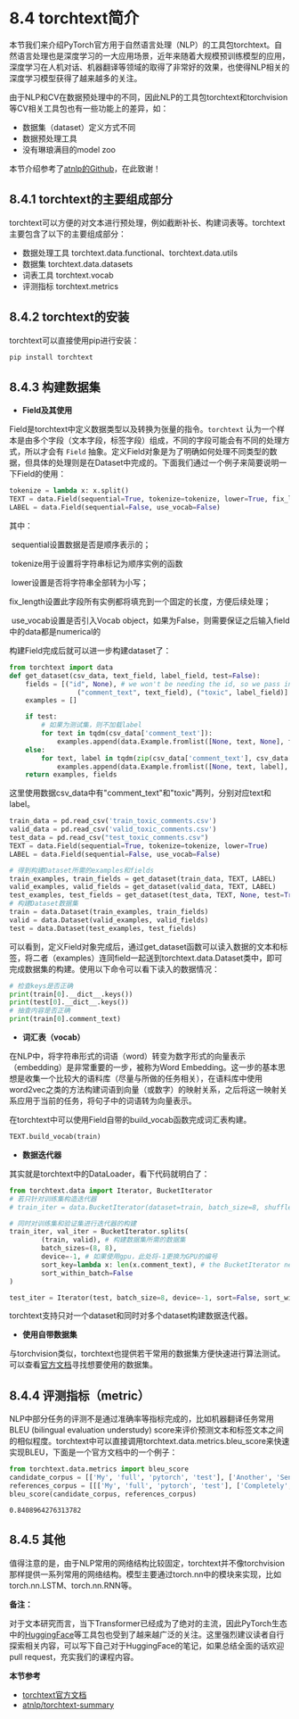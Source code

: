 # 8.4 torchtext简介

本节我们来介绍PyTorch官方用于自然语言处理（NLP）的工具包torchtext。自然语言处理也是深度学习的一大应用场景，近年来随着大规模预训练模型的应用，深度学习在人机对话、机器翻译等领域的取得了非常好的效果，也使得NLP相关的深度学习模型获得了越来越多的关注。

由于NLP和CV在数据预处理中的不同，因此NLP的工具包torchtext和torchvision等CV相关工具包也有一些功能上的差异，如：

- 数据集（dataset）定义方式不同
- 数据预处理工具
- 没有琳琅满目的model zoo

本节介绍参考了[atnlp的Github](https://github.com/atnlp/torchtext-summary)，在此致谢！



## 8.4.1 torchtext的主要组成部分

torchtext可以方便的对文本进行预处理，例如截断补长、构建词表等。torchtext主要包含了以下的主要组成部分：

- 数据处理工具 torchtext.data.functional、torchtext.data.utils
- 数据集 torchtext.data.datasets
- 词表工具 torchtext.vocab
- 评测指标 torchtext.metrics

## 8.4.2 torchtext的安装

torchtext可以直接使用pip进行安装：

```bash
pip install torchtext
```

## 8.4.3 构建数据集

- **Field及其使用**

Field是torchtext中定义数据类型以及转换为张量的指令。`torchtext` 认为一个样本是由多个字段（文本字段，标签字段）组成，不同的字段可能会有不同的处理方式，所以才会有 `Field` 抽象。定义Field对象是为了明确如何处理不同类型的数据，但具体的处理则是在Dataset中完成的。下面我们通过一个例子来简要说明一下Field的使用：

```python
tokenize = lambda x: x.split()
TEXT = data.Field(sequential=True, tokenize=tokenize, lower=True, fix_length=200)
LABEL = data.Field(sequential=False, use_vocab=False)
```

其中：

​	sequential设置数据是否是顺序表示的；

​	tokenize用于设置将字符串标记为顺序实例的函数

​	lower设置是否将字符串全部转为小写；

​	fix_length设置此字段所有实例都将填充到一个固定的长度，方便后续处理；

​	use_vocab设置是否引入Vocab object，如果为False，则需要保证之后输入field中的data都是numerical的

构建Field完成后就可以进一步构建dataset了：

```python
from torchtext import data
def get_dataset(csv_data, text_field, label_field, test=False):
    fields = [("id", None), # we won't be needing the id, so we pass in None as the field
                 ("comment_text", text_field), ("toxic", label_field)]       
    examples = []

    if test:
        # 如果为测试集，则不加载label
        for text in tqdm(csv_data['comment_text']):
            examples.append(data.Example.fromlist([None, text, None], fields))
    else:
        for text, label in tqdm(zip(csv_data['comment_text'], csv_data['toxic'])):
            examples.append(data.Example.fromlist([None, text, label], fields))
    return examples, fields
```

这里使用数据csv_data中有"comment_text"和"toxic"两列，分别对应text和label。

```python
train_data = pd.read_csv('train_toxic_comments.csv')
valid_data = pd.read_csv('valid_toxic_comments.csv')
test_data = pd.read_csv("test_toxic_comments.csv")
TEXT = data.Field(sequential=True, tokenize=tokenize, lower=True)
LABEL = data.Field(sequential=False, use_vocab=False)

# 得到构建Dataset所需的examples和fields
train_examples, train_fields = get_dataset(train_data, TEXT, LABEL)
valid_examples, valid_fields = get_dataset(valid_data, TEXT, LABEL)
test_examples, test_fields = get_dataset(test_data, TEXT, None, test=True)
# 构建Dataset数据集
train = data.Dataset(train_examples, train_fields)
valid = data.Dataset(valid_examples, valid_fields)
test = data.Dataset(test_examples, test_fields)
```

可以看到，定义Field对象完成后，通过get_dataset函数可以读入数据的文本和标签，将二者（examples）连同field一起送到torchtext.data.Dataset类中，即可完成数据集的构建。使用以下命令可以看下读入的数据情况：

```python
# 检查keys是否正确
print(train[0].__dict__.keys())
print(test[0].__dict__.keys())
# 抽查内容是否正确
print(train[0].comment_text)
```

- **词汇表（vocab）**

在NLP中，将字符串形式的词语（word）转变为数字形式的向量表示（embedding）是非常重要的一步，被称为Word Embedding。这一步的基本思想是收集一个比较大的语料库（尽量与所做的任务相关），在语料库中使用word2vec之类的方法构建词语到向量（或数字）的映射关系，之后将这一映射关系应用于当前的任务，将句子中的词语转为向量表示。

在torchtext中可以使用Field自带的build_vocab函数完成词汇表构建。

```python
TEXT.build_vocab(train)
```

- **数据迭代器**

其实就是torchtext中的DataLoader，看下代码就明白了：

```python
from torchtext.data import Iterator, BucketIterator
# 若只针对训练集构造迭代器
# train_iter = data.BucketIterator(dataset=train, batch_size=8, shuffle=True, sort_within_batch=False, repeat=False)

# 同时对训练集和验证集进行迭代器的构建
train_iter, val_iter = BucketIterator.splits(
        (train, valid), # 构建数据集所需的数据集
        batch_sizes=(8, 8),
        device=-1, # 如果使用gpu，此处将-1更换为GPU的编号
        sort_key=lambda x: len(x.comment_text), # the BucketIterator needs to be told what function it should use to group the data.
        sort_within_batch=False
)

test_iter = Iterator(test, batch_size=8, device=-1, sort=False, sort_within_batch=False)
```

torchtext支持只对一个dataset和同时对多个dataset构建数据迭代器。

- **使用自带数据集**

与torchvision类似，torchtext也提供若干常用的数据集方便快速进行算法测试。可以查看[官方文档](https://pytorch.org/text/stable/datasets.html)寻找想要使用的数据集。



## 8.4.4 评测指标（metric）

NLP中部分任务的评测不是通过准确率等指标完成的，比如机器翻译任务常用BLEU (bilingual evaluation understudy) score来评价预测文本和标签文本之间的相似程度。torchtext中可以直接调用torchtext.data.metrics.bleu_score来快速实现BLEU，下面是一个官方文档中的一个例子：

```python
from torchtext.data.metrics import bleu_score
candidate_corpus = [['My', 'full', 'pytorch', 'test'], ['Another', 'Sentence']]
references_corpus = [[['My', 'full', 'pytorch', 'test'], ['Completely', 'Different']], [['No', 'Match']]]
bleu_score(candidate_corpus, references_corpus)
```

```
0.8408964276313782
```



## 8.4.5 其他

值得注意的是，由于NLP常用的网络结构比较固定，torchtext并不像torchvision那样提供一系列常用的网络结构。模型主要通过torch.nn中的模块来实现，比如torch.nn.LSTM、torch.nn.RNN等。

**备注：**

对于文本研究而言，当下Transformer已经成为了绝对的主流，因此PyTorch生态中的[HuggingFace](https://huggingface.co/)等工具包也受到了越来越广泛的关注。这里强烈建议读者自行探索相关内容，可以写下自己对于HuggingFace的笔记，如果总结全面的话欢迎pull request，充实我们的课程内容。

**本节参考**

- [torchtext官方文档](https://pytorch.org/text/stable/index.html)
- [atnlp/torchtext-summary](https://github.com/atnlp/torchtext-summary)

